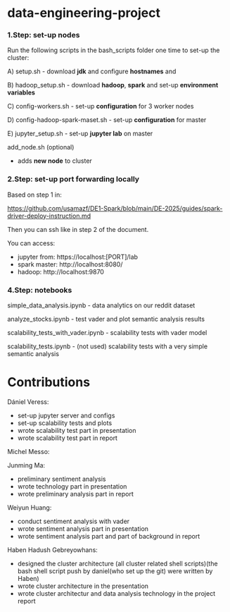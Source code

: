 # data-engineering-project

### 1.Step: set-up nodes

Run the following scripts in the bash_scripts folder one time to set-up the cluster: 

A) setup.sh 
    - download **jdk** and configure **hostnames** and 
    
B) hadoop_setup.sh
    - download **hadoop**, **spark** and set-up **environment variables**
    
C) config-workers.sh
    - set-up **configuration** for 3 worker nodes
    
D) config-hadoop-spark-maset.sh
    - set-up **configuration** for master
    
E) jupyter_setup.sh
    - set-up **jupyter lab** on master

add_node.sh (optional)
- adds **new node** to cluster

### 2.Step: set-up port forwarding locally

Based on step 1 in:

https://github.com/usamazf/DE1-Spark/blob/main/DE-2025/guides/spark-driver-deploy-instruction.md

Then you can ssh like in step 2 of the document.

You can access:
- jupyter from: https://localhost:[PORT]/lab
- spark master: http://localhost:8080/
- hadoop: http://localhost:9870

### 4.Step: notebooks

simple_data_analysis.ipynb          - data analytics on our reddit dataset

analyze_stocks.ipynb            - test vader and plot semantic analysis results

scalability_tests_with_vader.ipynb  - scalability tests with vader model

scalability_tests.ipynb             - (not used) scalability tests with a very simple semantic analysis 

# Contributions

Dániel Veress: 
- set-up jupyter server and configs
- set-up scalability tests and plots
- wrote scalability test part in presentation
- wrote scalability test part in report

Michel Messo: 

Junming Ma: 
- preliminary sentiment analysis 
- wrote technology part in presentation
- wrote preliminary analysis part in report

Weiyun Huang: 
- conduct sentiment analysis with vader
- wrote sentiment analysis part in presentation
- wrote sentiment analysis part and part of background in report

Haben Hadush Gebreyowhans:
- designed the cluster architecture (all cluster related shell scripts)(the bash shell script push by daniel(who set up the git) were written by Haben)
- wrote cluster architecture in the presentation
- wrote cluster architectur and data analysis technology in the project report
